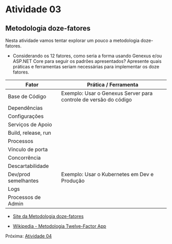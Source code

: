 # Atividade 03

## Metodologia doze-fatores

Nesta atividade vamos tentar explorar um pouco a metodologia doze-fatores. 

- Considerando os 12 fatores, como seria a forma usando Genexus e/ou ASP.NET Core para seguir os padrões apresentados?
Apresente quais práticas e ferramentas seriam necessárias para implementar os doze fatores. 
  
| Fator                | Prática / Ferramenta                                             |
| -------------------- | ---------------------------------------------------------------- |
| Base de Código       | Exemplo: Usar o Genexus Server para controle de versão do código |
| Dependências         |                                                                  |
| Configurações        |                                                                  |
| Serviços de Apoio    |                                                                  |
| Build, release, run  |                                                                  |
| Processos            |                                                                  |
| Vínculo de porta     |                                                                  |
| Concorrência         |                                                                  |
| Descartabilidade     |                                                                  |
| Dev/prod semelhantes | Exemplo: Usar o Kubernetes em Dev e Produção                     |
| Logs                 |                                                                  |
| Processos de Admin   |                                                                  |


- [Site da Metodologia doze-fatores](https://12factor.net/pt_br/)

- [Wikipedia - Metodologia Twelve-Factor App](https://pt.wikipedia.org/wiki/Metodologia_Twelve-Factor_App)

Próxima: [Atividade 04](04-atividade.md)